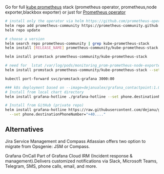 Go for full [kube prometheus](https://github.com/prometheus-operator/kube-prometheus) stack (prometheus operator, prometheus,node exporter,blackbox exporter) or just for [Prometheus operator](https://github.com/prometheus-operator/prometheus-operator?tab=readme-ov-file#helm-chart)

```bash
# install only the operator via helm https://github.com/prometheus-operator/prometheus-operator?tab=readme-ov-file#helm-chart
helm repo add prometheus-community https://prometheus-community.github.io/helm-charts
helm repo update

# choose a version 
helm search repo prometheus-community | grep kube-prometheus-stack
helm install [RELEASE_NAME] prometheus-community/kube-prometheus-stack

helm install promstack prometheus-community/kube-prometheus-stack

# need for  lstat /var/log/pods/monitoring_prom-prometheus-node-exporter...no such file or directory error
helm install promstack prometheus-community/kube-prometheus-stack --set prometheus-node-exporter.hostRootFsMount.enabled=false

kubectl port-forward svc/promstack-grafana 3000:80

### k8s deployment based on --image=dejanualex/grafana_contactpoint:1.0 
# Install from local chart directory
helm install grafana-hotline ./grafana-hotline --set phone.destinationPhoneNumber="+40...."

# Install from GitHub (private repo)
helm install grafana-hotline https://raw.githubusercontent.com/dejanu/grafana_contactpoint/main/charts/grafana-hotline-0.0.1.tgz \
  --set phone.destinationPhoneNumber="+40...."
```


## Alternatives

Jira Service Management and Compass
Atlassian offers two option to migrate from Opsgenie: JSM or Compass.

Grafana OnCall
Part of Grafana Cloud IRM (Incident response & management).Delivers customized notifications via Slack, Microsoft Teams, Telegram, SMS, phone calls, email, and more. 


